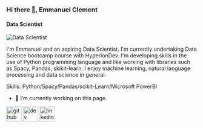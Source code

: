 ### Hi there 👋, Emmanuel Clement
#### Data Scientist
![Data Scientist](https://media.licdn.com/dms/image/D4D16AQEPSZWmOR5Ajg/profile-displaybackgroundimage-shrink_350_1400/0/1688584306701?e=1694044800&v=beta&t=Jj2ErpPRqy3T0-klSCKwRLCaLhd43_nBO6VzT0akz2c)

I'm Emmanuel and an aspiring Data Scientist. I'm currently undertaking Data Science bootcamp course with HyperionDev. I'm developing skills in the use of Python programming language and like working with libraries such as Spacy, Pandas, skikit-learn. 
I enjoy machine learning, natural language processing and data science in general.

Skills: Python/Spacy/Pandas/scikit-Learn/Microsoft PowerBI

- 🔭 I’m currently working on this page. 


[<img src='https://cdn.jsdelivr.net/npm/simple-icons@3.0.1/icons/github.svg' alt='github' height='40'>](https://github.com/clement60201)  [<img src='https://cdn.jsdelivr.net/npm/simple-icons@3.0.1/icons/dev-dot-to.svg' alt='dev' height='40'>](https://dev.to/clement60201)  [<img src='https://cdn.jsdelivr.net/npm/simple-icons@3.0.1/icons/linkedin.svg' alt='linkedin' height='40'>](https://www.linkedin.com/in/https://www.linkedin.com/in/emmanuel-clement-5b0851188//)  






